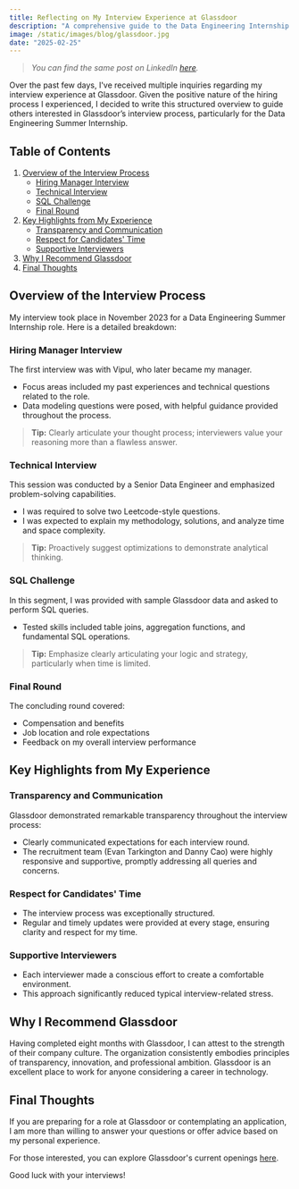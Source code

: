 ```yaml
---
title: Reflecting on My Interview Experience at Glassdoor
description: "A comprehensive guide to the Data Engineering Internship interview process at Glassdoor, with insights and tips."
image: /static/images/blog/glassdoor.jpg
date: "2025-02-25"
---
```


> *You can find the same post on LinkedIn [here](https://www.linkedin.com/posts/desaiparth2000_%F0%9D%90%91%F0%9D%90%9E%F0%9D%90%9F%F0%9D%90%A5%F0%9D%90%9E%F0%9D%90%9C%F0%9D%90%AD%F0%9D%90%A2%F0%9D%90%A7%F0%9D%90%A0-%F0%9D%90%A8%F0%9D%90%A7-%F0%9D%90%8C%F0%9D%90%B2-%F0%9D%90%88%F0%9D%90%A7%F0%9D%90%AD%F0%9D%90%9E%F0%9D%90%AB-activity-7295267077936820224-qlAs?utm_source=share&utm_medium=member_desktop&rcm=ACoAACZ4yK8Bx_TwidB567QE5FMTdP29hcwUezc).*

Over the past few days, I've received multiple inquiries regarding my interview experience at Glassdoor. Given the positive nature of the hiring process I experienced, I decided to write this structured overview to guide others interested in Glassdoor’s interview process, particularly for the Data Engineering Summer Internship.


## Table of Contents
1. [Overview of the Interview Process](#overview-of-the-interview-process)
   - [Hiring Manager Interview](#hiring-manager-interview)
   - [Technical Interview](#technical-interview)
   - [SQL Challenge](#sql-challenge)
   - [Final Round](#final-round)
2. [Key Highlights from My Experience](#key-highlights-from-my-experience)
   - [Transparency and Communication](#transparency-and-communication)
   - [Respect for Candidates' Time](#respect-for-candidates-time)
   - [Supportive Interviewers](#supportive-interviewers)
3. [Why I Recommend Glassdoor](#why-i-recommend-glassdoor)
4. [Final Thoughts](#final-thoughts)


## Overview of the Interview Process

My interview took place in November 2023 for a Data Engineering Summer Internship role. Here is a detailed breakdown:

### Hiring Manager Interview
The first interview was with Vipul, who later became my manager.

- Focus areas included my past experiences and technical questions related to the role.
- Data modeling questions were posed, with helpful guidance provided throughout the process.

> **Tip:** Clearly articulate your thought process; interviewers value your reasoning more than a flawless answer.

### Technical Interview
This session was conducted by a Senior Data Engineer and emphasized problem-solving capabilities.

- I was required to solve two Leetcode-style questions.
- I was expected to explain my methodology, solutions, and analyze time and space complexity.

> **Tip:** Proactively suggest optimizations to demonstrate analytical thinking.

### SQL Challenge
In this segment, I was provided with sample Glassdoor data and asked to perform SQL queries.

- Tested skills included table joins, aggregation functions, and fundamental SQL operations.

> **Tip:** Emphasize clearly articulating your logic and strategy, particularly when time is limited.

### Final Round
The concluding round covered:

- Compensation and benefits
- Job location and role expectations
- Feedback on my overall interview performance


## Key Highlights from My Experience

### Transparency and Communication
Glassdoor demonstrated remarkable transparency throughout the interview process:

- Clearly communicated expectations for each interview round.
- The recruitment team (Evan Tarkington and Danny Cao) were highly responsive and supportive, promptly addressing all queries and concerns.

### Respect for Candidates' Time
- The interview process was exceptionally structured.
- Regular and timely updates were provided at every stage, ensuring clarity and respect for my time.

### Supportive Interviewers
- Each interviewer made a conscious effort to create a comfortable environment.
- This approach significantly reduced typical interview-related stress.

## Why I Recommend Glassdoor

Having completed eight months with Glassdoor, I can attest to the strength of their company culture. The organization consistently embodies principles of transparency, innovation, and professional ambition. Glassdoor is an excellent place to work for anyone considering a career in technology.


## Final Thoughts

If you are preparing for a role at Glassdoor or contemplating an application, I am more than willing to answer your questions or offer advice based on my personal experience.

For those interested, you can explore Glassdoor's current openings [here](https://lnkd.in/g2Paytcr).

Good luck with your interviews!